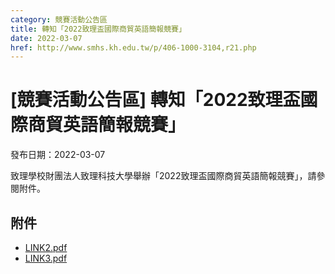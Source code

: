 ```yaml
---
category: 競賽活動公告區
title: 轉知「2022致理盃國際商貿英語簡報競賽」
date: 2022-03-07
href: http://www.smhs.kh.edu.tw/p/406-1000-3104,r21.php
---
```


# [競賽活動公告區] 轉知「2022致理盃國際商貿英語簡報競賽」

發布日期：2022-03-07

致理學校財團法人致理科技大學舉辦「2022致理盃國際商貿英語簡報競賽」，請參閱附件。

## 附件

- [LINK2.pdf](https://www.smhs.kh.edu.tw/var/file/0/1000/attach/0/pta_2873_1245944_36244.pdf)
- [LINK3.pdf](https://www.smhs.kh.edu.tw/var/file/0/1000/attach/0/pta_2874_2409206_36244.pdf)
